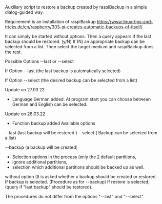 Auxiliary script to restore a backup created by raspiBackup in a simple dialog-guided way.

Requirement is an installation of raspiBackup
https://www.linux-tips-and-tricks.de/en/raspberry/303-pi-creates-automatic-backups-of-itself/

It can simply be started without options.
Then a query appears if the last backup should be restored. (y/N)
If (N) an appropriate backup can be selected from a list. 
Then select the target medium and raspiBackup does the rest.

Possible Options --last or --select

If Option --last (the last backup is automatically selected)

If Option --select  (the desired backup can be selected from a list)


Update on 27.03.22
- Language German added.
  At program start you can choose between 
  German and English can be selected.

Update on 28.03.22

- Function backup added
   Available options

--last (last backup will be restored.)
--select ( Backup can be selected from a list)

--backup (a backup will be created)   
 - Selection options in the process (only the 2 default partitions,
 - ignore additional partitions, 
 - selection which additional partitions should be backed up as well.

without option 
(It is asked whether a backup should be created or restored. 
If backup is selected. (Procedure as for --backup)
If restore is selected, (query if "last backup" should be restored).

The procedures do not differ from the options "--last" and "--select".

